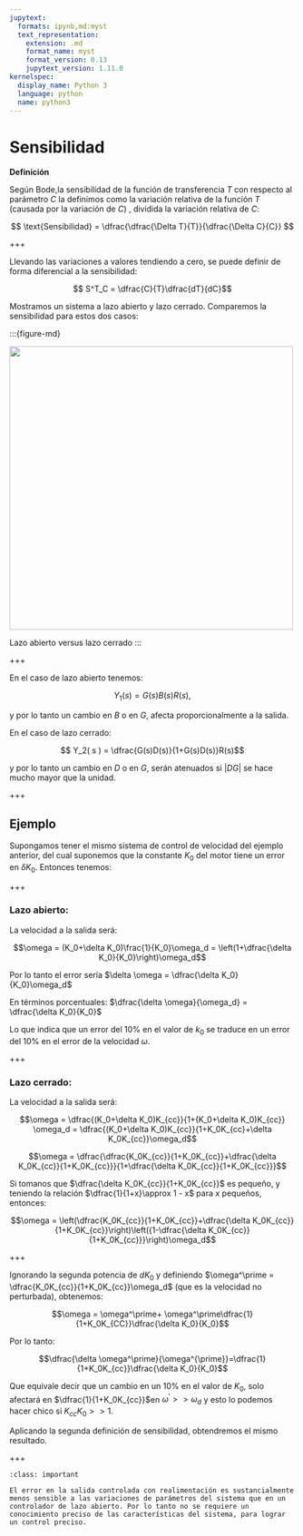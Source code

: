 ```yaml
---
jupytext:
  formats: ipynb,md:myst
  text_representation:
    extension: .md
    format_name: myst
    format_version: 0.13
    jupytext_version: 1.11.0
kernelspec:
  display_name: Python 3
  language: python
  name: python3
---
```


# Sensibilidad

**Definición** 

Según Bode,la sensibilidad de la función de transferencia $T$ con respecto al parámetro $C$ la definimos como la variación relativa de la función $T$ (causada por la variación de $C$) , dividida la variación relativa de $C$:

$$ \text{Sensibilidad} = \dfrac{\dfrac{\Delta T}{T}}{\dfrac{\Delta C}{C}} $$

+++

Llevando las variaciones a valores tendiendo a cero, se puede definir de forma diferencial a la sensibilidad:

$$ S^T_C = \dfrac{C}{T}\dfrac{dT}{dC}$$

Mostramos un sistema a lazo abierto y lazo cerrado. Comparemos la sensibilidad para estos dos casos:

:::{figure-md}

<img src="fig2.gif" width=500px>

Lazo abierto versus lazo cerrado
:::

+++

En el caso de lazo abierto tenemos: 

$$ Y_1(s) = G(s)B (s)R(s),$$ 

y por lo tanto un cambio en $B$ o en $G$, afecta proporcionalmente a la salida.

En el caso de lazo cerrado:

$$ Y_2( s ) = \dfrac{G(s)D(s)}{1+G(s)D(s)}R(s)$$ 

y por lo tanto un cambio en $D$ o en $G$, serán atenuados si $\left|DG\right|$ se hace mucho mayor que la unidad.

+++

## Ejemplo

Supongamos tener el mismo sistema de control de velocidad del ejemplo anterior, del cual suponemos que la constante $K_0$ del motor tiene un error en $\delta K_0$. Entonces tenemos:

+++

### Lazo abierto:

La velocidad a la salida será:

$$\omega = (K_0+\delta K_0)\frac{1}{K_0}\omega_d = \left(1+\dfrac{\delta K_0}{K_0}\right)\omega_d$$

Por lo tanto el error sería $\delta \omega = \dfrac{\delta K_0}{K_0}\omega_d$

En términos porcentuales: $\dfrac{\delta \omega}{\omega_d} = \dfrac{\delta K_0}{K_0}$ 

Lo que indica que un error del $10\%$ en el valor de $k_0$ se traduce en un error del $10\%$ en el error de la velocidad $\omega$.

+++

### Lazo cerrado:

La velocidad a la salida será:

$$\omega = \dfrac{(K_0+\delta K_0)K_{cc}}{1+(K_0+\delta K_0)K_{cc}} \omega_d = \dfrac{(K_0+\delta K_0)K_{cc}}{1+K_0K_{cc}+\delta K_0K_{cc}}\omega_d$$

$$\omega = \dfrac{\dfrac{K_0K_{cc}}{1+K_0K_{cc}}+\dfrac{\delta K_0K_{cc}}{1+K_0K_{cc}}}{1+\dfrac{\delta K_0K_{cc}}{1+K_0K_{cc}}}$$

Si tomanos que $\dfrac{\delta K_0K_{cc}}{1+K_0K_{cc}}$ es pequeño, y teniendo la relación $\dfrac{1}{1+x}\approx 1 - x$ para $x$ pequeños, entonces:

$$\omega = \left(\dfrac{K_0K_{cc}}{1+K_0K_{cc}}+\dfrac{\delta K_0K_{cc}}{1+K_0K_{cc}}\right)\left({1-\dfrac{\delta K_0K_{cc}}{1+K_0K_{cc}}}\right)\omega_d$$

+++

Ignorando la segunda potencia de $dK_0$ y definiendo $\omega^\prime = \dfrac{K_0K_{cc}}{1+K_0K_{cc}}\omega_d$  (que es la velocidad no perturbada), obtenemos:

$$\omega = \omega^\prime+ \omega^\prime\dfrac{1}{1+K_0K_{CC}}\dfrac{\delta K_0}{K_0}$$

Por lo tanto:

$$\dfrac{\delta \omega^\prime}{\omega^{\prime}}=\dfrac{1}{1+K_0K_{cc}}\dfrac{\delta K_0}{K_0}$$

Que equivale decir que un cambio en un $10\%$ en el valor de $K_0$, solo afectará en $\dfrac{1}{1+K_0K_{cc}}$en $\omega^\prime >>\omega_d$ y esto lo podemos hacer chico si $K_{cc} K_0 >> 1$.

Aplicando la segunda definición de sensibilidad, obtendremos el mismo resultado.

+++

```{admonition} Conclusión
:class: important

El error en la salida controlada con realimentación es sustancialmente menos sensible a las variaciones de parámetros del sistema que en un controlador de lazo abierto. Por lo tanto no se requiere un conocimiento preciso de las características del sistema, para lograr un control preciso.
```
